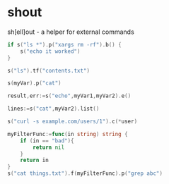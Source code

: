 # shout
sh[ell]out - a helper for external commands

```go
if s("ls *").p("xargs rm -rf").b() {
	s("echo it worked")
}
```
```go
s("ls").tf("contents.txt")
```
```go
s(myVar).p("cat")
```
```go
result,err:=s("echo",myVar1,myVar2).e()
```
```go
lines:=s("cat",myVar2).list()
```
```go
s("curl -s example.com/users/1").c(*user)
```
```go
myFilterFunc:=func(in string) string {
	if (in == "bad"){
		return nil
	}
	return in
}
s("cat things.txt").f(myFilterFunc).p("grep abc")
```
